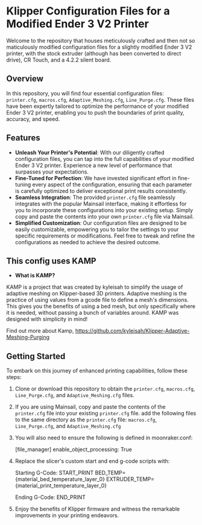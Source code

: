 # Klipper Configuration Files for a Modified Ender 3 V2 Printer

Welcome to the repository that houses meticulously crafted and then not so maticulously modified configuration files for a slightly modified Ender 3 V2 printer, with the stock extruder (although has been converted to direct drive), CR Touch, and a 4.2.2 silent board.  

## Overview

In this repository, you will find four essential configuration files: `printer.cfg`, `macros.cfg`, `Adaptive_Meshing.cfg`, `Line_Purge.cfg`. These files have been expertly tailored to optimize the performance of your modified Ender 3 V2 printer, enabling you to push the boundaries of print quality, accuracy, and speed.

## Features

- **Unleash Your Printer's Potential**: With our diligently crafted configuration files, you can tap into the full capabilities of your modified Ender 3 V2 printer. Experience a new level of performance that surpasses your expectations.
- **Fine-Tuned for Perfection**: We have invested significant effort in fine-tuning every aspect of the configuration, ensuring that each parameter is carefully optimized to deliver exceptional print results consistently.
- **Seamless Integration**: The provided `printer.cfg` file seamlessly integrates with the popular Mainsail interface, making it effortless for you to incorporate these configurations into your existing setup. Simply copy and paste the contents into your own `printer.cfg` file via Mainsail.
- **Simplified Customization**: Our configuration files are designed to be easily customizable, empowering you to tailor the settings to your specific requirements or modifications. Feel free to tweak and refine the configurations as needed to achieve the desired outcome.


## This config uses KAMP

- **What is KAMP?**

KAMP is a project that was created by kyleisah to simplify the usage of adaptive meshing on Klipper-based 3D printers. Adaptive meshing is the practice of using values from a gcode file to define a mesh's dimensions. This gives you the benefits of using a bed mesh, but only specifically where it is needed, without passing a bunch of variables around. KAMP was designed with simplicity in mind! 

Find out more about Kamp, https://github.com/kyleisah/Klipper-Adaptive-Meshing-Purging

## Getting Started

To embark on this journey of enhanced printing capabilities, follow these steps:

  1. Clone or download this repository to obtain the `printer.cfg`, `macros.cfg`, `Line_Purge.cfg`, and `Adaptive_Meshing.cfg` files.

  2. If you are using Mainsail, copy and paste the contents of the `printer.cfg` file into your existing `printer.cfg` file.
   add the following files to the same directory as the `printer.cfg` file:
   `macros.cfg`, `Line_Purge.cfg`, and `Adaptive_Meshing.cfg`

  3. You will also need to ensure the following is defined in moonraker.conf:
  
      [file_manager]
      enable_object_processing: True

  4. Replace the slicer's custom start and end g-code scripts with:

      Starting G-Code:
        START_PRINT BED_TEMP={material_bed_temperature_layer_0} EXTRUDER_TEMP={material_print_temperature_layer_0} 

      Ending G-Code:
        END_PRINT

  5. Enjoy the benefits of Klipper firmware and witness the remarkable improvements in your printing endeavors.

